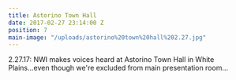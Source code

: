 ```yaml
---
title: Astorino Town Hall
date: 2017-02-27 23:14:00 Z
position: 7
main-image: "/uploads/astorino%20town%20hall%202.27.jpg"
---
```


2.27.17: NWI makes voices heard at Astorino Town Hall in White Plains...even though we're excluded from main presentation room...